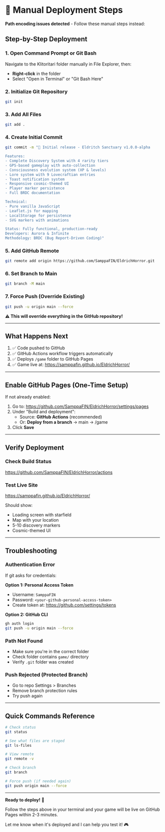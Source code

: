 # 🚀 Manual Deployment Steps

**Path encoding issues detected** - Follow these manual steps instead:

## Step-by-Step Deployment

### 1. Open Command Prompt or Git Bash
Navigate to the Klitoritari folder manually in File Explorer, then:
- **Right-click** in the folder
- Select "Open in Terminal" or "Git Bash Here"

### 2. Initialize Git Repository
```bash
git init
```

### 3. Add All Files
```bash
git add .
```

### 4. Create Initial Commit
```bash
git commit -m "🌸 Initial release - Eldritch Sanctuary v1.0.0-alpha

Features:
- Complete Discovery System with 4 rarity tiers
- GPS-based gameplay with auto-collection  
- Consciousness evolution system (XP & levels)
- Lore system with 9 Lovecraftian entries
- Toast notification system
- Responsive cosmic-themed UI
- Player marker persistence
- Full BRDC documentation

Technical:
- Pure vanilla JavaScript
- Leaflet.js for mapping
- LocalStorage for persistence
- SVG markers with animations

Status: Fully functional, production-ready
Developers: Aurora & Infinite
Methodology: BRDC (Bug Report-Driven Coding)"
```

### 5. Add GitHub Remote
```bash
git remote add origin https://github.com/SamppaFIN/EldrichHorror.git
```

### 6. Set Branch to Main
```bash
git branch -M main
```

### 7. Force Push (Override Existing)
```bash
git push -u origin main --force
```

**⚠️ This will override everything in the GitHub repository!**

---

## What Happens Next

1. ✅ Code pushed to GitHub
2. ✅ GitHub Actions workflow triggers automatically
3. ✅ Deploys `/game` folder to GitHub Pages
4. ✅ Game live at: https://samppafin.github.io/EldrichHorror/

---

## Enable GitHub Pages (One-Time Setup)

If not already enabled:

1. Go to: https://github.com/SamppaFIN/EldrichHorror/settings/pages
2. Under "Build and deployment":
   - Source: **GitHub Actions** (recommended)
   - Or: **Deploy from a branch** → main → /game
3. Click **Save**

---

## Verify Deployment

### Check Build Status
https://github.com/SamppaFIN/EldrichHorror/actions

### Test Live Site
https://samppafin.github.io/EldrichHorror/

Should show:
- Loading screen with starfield
- Map with your location
- 5-10 discovery markers
- Cosmic-themed UI

---

## Troubleshooting

### Authentication Error
If git asks for credentials:

**Option 1: Personal Access Token**
- Username: `SamppaFIN`
- Password: `<your-github-personal-access-token>`
- Create token at: https://github.com/settings/tokens

**Option 2: GitHub CLI**
```bash
gh auth login
git push -u origin main --force
```

### Path Not Found
- Make sure you're in the correct folder
- Check folder contains `game/` directory
- Verify `.git` folder was created

### Push Rejected (Protected Branch)
- Go to repo Settings > Branches
- Remove branch protection rules
- Try push again

---

## Quick Commands Reference

```bash
# Check status
git status

# See what files are staged
git ls-files

# View remote
git remote -v

# Check branch
git branch

# Force push (if needed again)
git push origin main --force
```

---

**Ready to deploy!** 🌸

Follow the steps above in your terminal and your game will be live on GitHub Pages within 2-3 minutes.

Let me know when it's deployed and I can help you test it! 🎮
